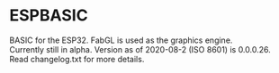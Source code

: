 # ESPBASIC
BASIC for the ESP32. FabGL is used as the graphics engine.
<br>
Currently still in alpha. Version as of 2020-08-2 (ISO 8601) is 0.0.0.26.
<br>
Read changelog.txt for more details.
